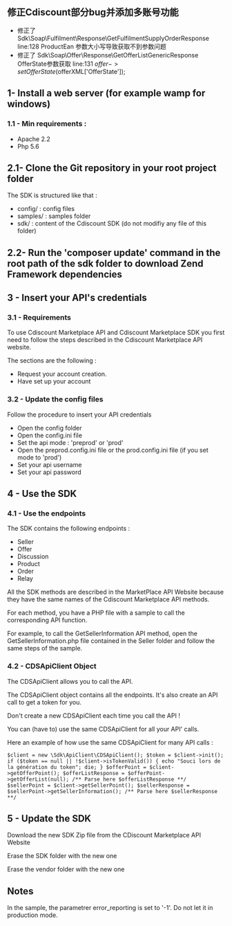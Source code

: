 ## 修正Cdiscount部分bug并添加多账号功能
* 修正了 Sdk\Soap\Fulfilment\Response\GetFulfilmentSupplyOrderResponse line:128 ProductEan 参数大小写导致获取不到参数问题
* 修正了 Sdk\Soap\Offer\Response\GetOfferListGenericResponse OfferState参数获取  line:131 $offer->setOfferState($offerXML['OfferState']);
## 1- Install a web server (for example wamp for windows)

### 1.1 - Min requirements :

*   Apache 2.2
*   Php 5.6

## 2.1- Clone the Git repository in your root project folder

The SDK is structured like that :

*   config/ : config files
*   samples/ : samples folder
*   sdk/ : content of the Cdiscount SDK (do not modifiy any file of this folder)

## 2.2- Run the 'composer update' command in the root path of the sdk folder to download Zend Framework dependencies

## 3 - Insert your API's credentials

### 3.1 - Requirements

To use Cdiscount Marketplace API and Cdiscount Marketplace SDK you first need to follow the steps described in the Cdiscount Marketplace API website.

The sections are the following :

*   Request your account creation.
*   Have set up your account

### 3.2 - Update the config files

Follow the procedure to insert your API credentials

*   Open the config folder
*   Open the config.ini file
*   Set the api mode : 'preprod' or 'prod'
*   Open the preprod.config.ini file or the prod.config.ini file (if you set mode to 'prod')
*   Set your api username
*   Set your api password

## 4 - Use the SDK

### 4.1 - Use the endpoints

The SDK contains the following endpoints :

*   Seller
*   Offer
*   Discussion
*   Product
*   Order
*   Relay

All the SDK methods are described in the MarketPlace API Website because they have the same names of the Cdiscount Marketplace API methods.

For each method, you have a PHP file with a sample to call the corresponding API function.

For example, to call the GetSellerInformation API method, open the GetSellerInformation.php file contained in the Seller folder and follow the same steps of the sample.

### 4.2 - CDSApiClient Object

The CDSApiClient allows you to call the API.

The CDSApiClient object contains all the endpoints. It's also create an API call to get a token for you.

Don't create a new CDSApiClient each time you call the API !

You can (have to) use the same CDSApiClient for all your API' calls.

Here an example of how use the same CDSApiClient for many API calls :

`$client = new \Sdk\ApiClient\CDSApiClient();
$token = $client->init(); 
if ($token == null || !$client->isTokenValid()) {
	echo "Souci lors de la génération du token";
	die;
}
$offerPoint = $client->getOfferPoint();
$offerListResponse = $offerPoint->getOfferList(null); /** Parse here $offerListResponse **/
$sellerPoint = $client->getSellerPoint();
$sellerResponse = $sellerPoint->getSellerInformation(); /** Parse here $sellerResponse **/`


## 5 - Update the SDK
Download the new SDK Zip file from the CDiscount Marketplace API Website

Erase the SDK folder with the new one

Erase the vendor folder with the new one

## Notes
In the sample, the parametrer error_reporting is set to '-1'. Do not let it in production mode.